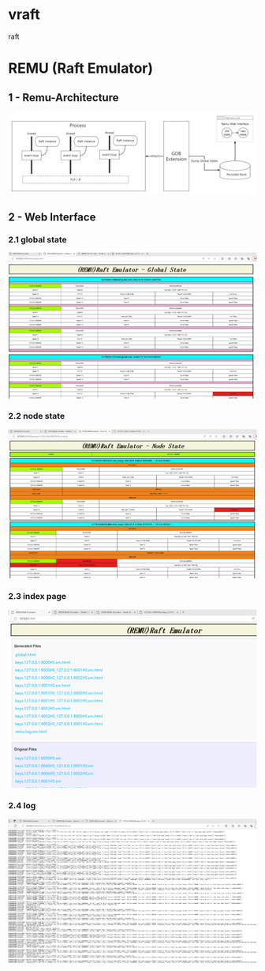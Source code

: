 # vraft
raft

# REMU (Raft Emulator)

## 1 - Remu-Architecture

![](images/remu_arch.png)

## 2 - Web Interface

### 2.1 global state
![](images/remu-web2.png)

### 2.2 node state
![](images/remu-web3.png)

### 2.3 index page
![](images/remu-web.png)

### 2.4 log
![](images/remu-web4.png)
